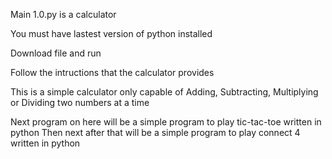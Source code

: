 Main 1.0.py is a calculator

You must have lastest version of python installed

Download file and run

Follow the intructions that the calculator provides

This is a simple calculator only capable of Adding, Subtracting, Multiplying or Dividing two numbers at a time

Next program on here will be a simple program to play tic-tac-toe written in python
Then next after that will be a simple program to play connect 4 written in python
